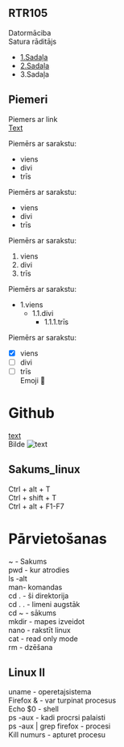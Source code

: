 ## RTR105
Datormāciba  
Satura rāditājs  
- [1.Sadaļa](https://github.com/Kaste245/RTR105/edit/main/README.md#piemeri-ar-sarakstiem)
- [2.Sadaļa](https://github.com/Kaste245/RTR105/edit/main/README.md#sakums_linux)  
- 3.Sadaļa

  

## Piemeri  

Piemers ar link  
[Text](https://github.com/Kaste245/RTR105/edit/main/README.md)  

Piemērs ar sarakstu:  
- viens
- divi
- trīs  

Piemērs ar sarakstu:  
* viens
* divi
* trīs  

Piemērs ar sarakstu:  
1. viens
2. divi
3. trīs  

Piemērs ar sarakstu:  
* 1.viens  
  * 1.1.divi
    * 1.1.1.trīs  

Piemērs ar sarakstu:  
- [x] viens
- [ ] divi
- [ ] trīs  
Emoji :cookie: 

# Github  
[ text ](link)  
Bilde ![ text ](links)

## Sakums_linux  

Ctrl + alt + T  
Ctrl + shift + T  
Ctrl + alt + F1-F7  

# Pārvietošanas 
~ - Sakums   
pwd - kur atrodies    
ls -alt  
man- komandas  
cd . - ši direktorija  
cd . . - limeni augstāk  
cd ~ - sākums   
mkdir - mapes izveidot  
nano - rakstīt linux  
cat - read only mode  
rm - dzēšana  

## Linux II  
uname - operetajsistema  
Firefox & - var turpinat procesus  
Echo $0 - shell  
ps -aux - kadi procrsi palaisti  
ps -aux | grep firefox - procesi  
Kill numurs - apturet procesu  


